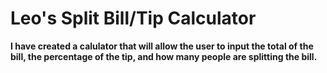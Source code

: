 # Leo's Split Bill/Tip Calculator
**I have created a calulator that will allow the user to input the total of the bill, the percentage of the tip, and how many people are splitting the bill.**
